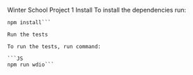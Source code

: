 Winter School Project 1
Install
To install the dependencies run:

```JS
npm install```

Run the tests

To run the tests, run command:

```JS
npm run wdio```
